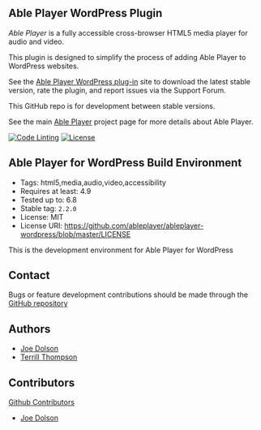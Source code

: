 ## Able Player WordPress Plugin

*Able Player* is a fully accessible cross-browser HTML5 media player for audio and video.

This plugin is designed to simplify the process of adding Able Player to WordPress websites.

See the [Able Player WordPress plug-in](https://wordpress.org/plugins/ableplayer/) site to download the latest stable version, rate the plugin, and report issues via the Support Forum.

This GitHub repo is for development between stable versions.

See the main [Able Player](http://ableplayer.github.io/ableplayer) project page for more details about Able Player.

[![Code Linting](https://github.com/ableplayer/ableplayer-wordpress/actions/workflows/main.yml/badge.svg)](https://github.com/ableplayer/ableplayer-wordpress/actions/workflows/main.yml) [![License](https://img.shields.io/badge/license-GPL--2.0%2B-green.svg)](https://www.gnu.org/license/gpl-2.0.html)

## Able Player for WordPress Build Environment

* Tags: html5,media,audio,video,accessibility
* Requires at least: 4.9
* Tested up to: 6.8
* Stable tag: `2.2.0`
* License: MIT
* License URI: https://github.com/ableplayer/ableplayer-wordpress/blob/master/LICENSE

This is the development environment for Able Player for WordPress

## Contact

Bugs or feature development contributions should be made through the [GitHub repository](https://github.com/ableplayer/ableplayer-wordpress/issues)

## Authors

* [Joe Dolson](https://www.joedolson.com)
* [Terrill Thompson](https://terrillthompson.com)

## Contributors

[Github Contributors](https://github.com/ableplayer/ableplayer-wordpress/graphs/contributors)

* [Joe Dolson](https://www.joedolson.com)